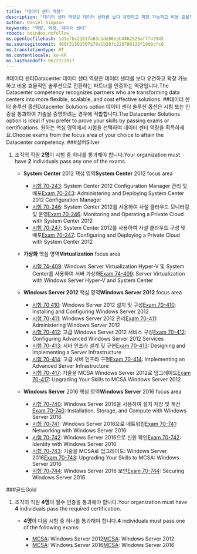 ```yaml
---
title: "데이터 센터 역량"
description: "데이터 센터 역량은 데이터 센터를 보다 유연하고 확장 가능하고 비용 효율적인 솔루션으로 전환하는 파트너를 인증하는 역량입니다."
author: Daniel Simpson
keywords: "역량, 역량, 데이터 센터"
robots: noindex,nofollow
ms.openlocfilehash: 1d1efbc21817a63c1de86ebb4862525afff43945
ms.sourcegitcommit: 400f31501507a78a5b38fc228780125f19d0cfc6
ms.translationtype: HT
ms.contentlocale: ko-KR
ms.lasthandoff: 06/27/2017
---
```

#<a name="datacenter"></a><span data-ttu-id="d720e-104">데이터 센터</span><span class="sxs-lookup"><span data-stu-id="d720e-104">Datacenter</span></span>
<span data-ttu-id="d720e-105">데이터 센터 역량은 데이터 센터를 보다 유연하고 확장 가능하고 비용 효율적인 솔루션으로 전환하는 파트너를 인증하는 역량입니다.</span><span class="sxs-lookup"><span data-stu-id="d720e-105">The Datacenter competency recognizes partners who are transforming data centers into more flexible, scalable, and cost effective solutions.</span></span>
##<a name="datacenter-solutions-option"></a><span data-ttu-id="d720e-106">데이터 센터 솔루션 옵션</span><span class="sxs-lookup"><span data-stu-id="d720e-106">Datacenter Solutions option</span></span>
<span data-ttu-id="d720e-107">데이터 센터 솔루션 옵션은 시험 또는 인증을 통과하여 기술을 증명하려는 경우에 적합합니다.</span><span class="sxs-lookup"><span data-stu-id="d720e-107">The Datacenter Solutions option is ideal if you prefer to prove your skills by passing exams or certifications.</span></span> <span data-ttu-id="d720e-108">원하는 핵심 영역에서 시험을 선택하여 데이터 센터 역량을 획득하세요.</span><span class="sxs-lookup"><span data-stu-id="d720e-108">Choose exams from the focus area of your choice to attain the Datacenter competency.</span></span>
###<a name="silver"></a><span data-ttu-id="d720e-109">실버</span><span class="sxs-lookup"><span data-stu-id="d720e-109">Silver</span></span>
1. <span data-ttu-id="d720e-110">조직의 직원 **2명**이 시험 중 하나를 통과해야 합니다.</span><span class="sxs-lookup"><span data-stu-id="d720e-110">Your organization must have **2** individuals pass any one of the exams.</span></span>

    - <span data-ttu-id="d720e-111">**System Center** 2012 핵심 영역</span><span class="sxs-lookup"><span data-stu-id="d720e-111">**System Center** 2012 focus area</span></span>

        - <span data-ttu-id="d720e-112">[시험 70-243](https://www.microsoft.com/en-us/learning/exam-70-243.aspx): System Center 2012 Configuration Manager 관리 및 배포</span><span class="sxs-lookup"><span data-stu-id="d720e-112">[Exam 70-243](https://www.microsoft.com/en-us/learning/exam-70-243.aspx): Administering and Deploying System Center 2012 Configuration Manager</span></span>
        - <span data-ttu-id="d720e-113">[시험 70-246](https://www.microsoft.com/en-us/learning/exam-70-246.aspx): System Center 2012를 사용하여 사설 클라우드 모니터링 및 운영</span><span class="sxs-lookup"><span data-stu-id="d720e-113">[Exam 70-246](https://www.microsoft.com/en-us/learning/exam-70-246.aspx): Monitoring and Operating a Private Cloud with System Center 2012</span></span>
        - <span data-ttu-id="d720e-114">[시험 70-247](https://www.microsoft.com/en-us/learning/exam-70-247.aspx): System Center 2012를 사용하여 사설 클라우드 구성 및 배포</span><span class="sxs-lookup"><span data-stu-id="d720e-114">[Exam 70-247](https://www.microsoft.com/en-us/learning/exam-70-247.aspx): Configuring and Deploying a Private Cloud with System Center 2012</span></span>

    - <span data-ttu-id="d720e-115">**가상화** 핵심 영역</span><span class="sxs-lookup"><span data-stu-id="d720e-115">**Virtualization** focus area</span></span>

        - <span data-ttu-id="d720e-116">[시험 74-409](https://www.microsoft.com/en-us/learning/exam-74-409.aspx): Windows Server Virtualization Hyper-V 및 System Center를 사용하여 서버 가상화</span><span class="sxs-lookup"><span data-stu-id="d720e-116">[Exam 74-409](https://www.microsoft.com/en-us/learning/exam-74-409.aspx): Server Virtualization with Windows Server Hyper-V and System Center</span></span>

    - <span data-ttu-id="d720e-117">**Windows Server 2012** 핵심 영역</span><span class="sxs-lookup"><span data-stu-id="d720e-117">**Windows Server 2012** focus area</span></span>

        - <span data-ttu-id="d720e-118">[시험 70 410](https://www.microsoft.com/en-us/learning/exam-70-410.aspx): Windows Server 2012 설치 및 구성</span><span class="sxs-lookup"><span data-stu-id="d720e-118">[Exam 70-410](https://www.microsoft.com/en-us/learning/exam-70-410.aspx): Installing and Configuring Windows Server 2012</span></span>
        - <span data-ttu-id="d720e-119">[시험 70-411](https://www.microsoft.com/en-us/learning/exam-70-411.aspx): Windows Server 2012 관리</span><span class="sxs-lookup"><span data-stu-id="d720e-119">[Exam 70-411](https://www.microsoft.com/en-us/learning/exam-70-411.aspx): Administering Windows Server 2012</span></span>
        - <span data-ttu-id="d720e-120">[시험 70-412](https://www.microsoft.com/en-us/learning/exam-70-412.aspx): 고급 Windows Server 2012 서비스 구성</span><span class="sxs-lookup"><span data-stu-id="d720e-120">[Exam 70-412](https://www.microsoft.com/en-us/learning/exam-70-412.aspx): Configuring Advanced Windows Server 2012 Services</span></span>
        - <span data-ttu-id="d720e-121">[시험 70-413](https://www.microsoft.com/en-us/learning/exam-70-413.aspx): 서버 인프라 설계 및 구현</span><span class="sxs-lookup"><span data-stu-id="d720e-121">[Exam 70-413](https://www.microsoft.com/en-us/learning/exam-70-413.aspx): Designing and Implementing a Server Infrastructure</span></span>
        - <span data-ttu-id="d720e-122">[시험 70-414](https://www.microsoft.com/en-us/learning/exam-70-414.aspx): 고급 서버 인프라 구현</span><span class="sxs-lookup"><span data-stu-id="d720e-122">[Exam 70-414](https://www.microsoft.com/en-us/learning/exam-70-414.aspx): Implementing an Advanced Server Infrastructure</span></span>
        - <span data-ttu-id="d720e-123">[시험 70-417](https://www.microsoft.com/en-us/learning/exam-70-417.aspx): 기술을 MCSA Windows Server 2012로 업그레이드</span><span class="sxs-lookup"><span data-stu-id="d720e-123">[Exam 70-417](https://www.microsoft.com/en-us/learning/exam-70-417.aspx): Upgrading Your Skills to MCSA Windows Server 2012</span></span>

    - <span data-ttu-id="d720e-124">**Windows Server** 2016 핵심 영역</span><span class="sxs-lookup"><span data-stu-id="d720e-124">**Windows Server** 2016 focus area</span></span>
        - <span data-ttu-id="d720e-125">[시험 70-740](https://www.microsoft.com/en-us/learning/exam-70-740.aspx): Windows Server 2016을 사용하여 설치 저장 및 계산</span><span class="sxs-lookup"><span data-stu-id="d720e-125">[Exam 70-740](https://www.microsoft.com/en-us/learning/exam-70-740.aspx): Installation, Storage, and Compute with Windows Server 2016</span></span>
        - <span data-ttu-id="d720e-126">[시험 70-741](https://www.microsoft.com/en-us/learning/exam-70-741.aspx): Windows Server 2016으로 네트워킹</span><span class="sxs-lookup"><span data-stu-id="d720e-126">[Exam 70-741](https://www.microsoft.com/en-us/learning/exam-70-741.aspx): Networking with Windows Server 2016</span></span>
        - <span data-ttu-id="d720e-127">[시험 70-742](https://www.microsoft.com/en-us/learning/exam-70-742.aspx): Windows Server 2016으로 신원 확인</span><span class="sxs-lookup"><span data-stu-id="d720e-127">[Exam 70-742](https://www.microsoft.com/en-us/learning/exam-70-742.aspx): Identity with Windows Server 2016</span></span>
        - <span data-ttu-id="d720e-128">[시험 70-743](https://www.microsoft.com/en-us/learning/exam-70-743.aspx): 기술을 MCSA로 업그레이드: Windows Server 2016</span><span class="sxs-lookup"><span data-stu-id="d720e-128">[Exam 70-743](https://www.microsoft.com/en-us/learning/exam-70-743.aspx): Upgrading Your Skills to MCSA: Windows Server 2016</span></span>
        - <span data-ttu-id="d720e-129">[시험 70-744](https://www.microsoft.com/en-us/learning/exam-70-744.aspx): Windows Server 2016 보안</span><span class="sxs-lookup"><span data-stu-id="d720e-129">[Exam 70-744](https://www.microsoft.com/en-us/learning/exam-70-744.aspx): Securing Windows Server 2016</span></span>

###<a name="gold"></a><span data-ttu-id="d720e-130">골드</span><span class="sxs-lookup"><span data-stu-id="d720e-130">Gold</span></span>
1. <span data-ttu-id="d720e-131">조직의 직원 **4명**이 필수 인증을 통과해야 합니다.</span><span class="sxs-lookup"><span data-stu-id="d720e-131">Your organization must have **4** individuals pass the required certification.</span></span>

    - <span data-ttu-id="d720e-132">**4명**이 다음 시험 중 하나를 통과해야 합니다.</span><span class="sxs-lookup"><span data-stu-id="d720e-132">**4** individuals must pass one of the following exams:</span></span>

        - <span data-ttu-id="d720e-133">[MCSA](https://www.microsoft.com/en-us/learning/mcsa-windows-server-certification.aspx): Windows Server 2012</span><span class="sxs-lookup"><span data-stu-id="d720e-133">[MCSA](https://www.microsoft.com/en-us/learning/mcsa-windows-server-certification.aspx): Windows Server 2012</span></span>
        - <span data-ttu-id="d720e-134">[MCSA](https://www.microsoft.com/en-us/learning/mcsa-windows-server-2016-certification.aspx): Windows Server 2016</span><span class="sxs-lookup"><span data-stu-id="d720e-134">[MCSA](https://www.microsoft.com/en-us/learning/mcsa-windows-server-2016-certification.aspx): Windows Server 2016</span></span>
